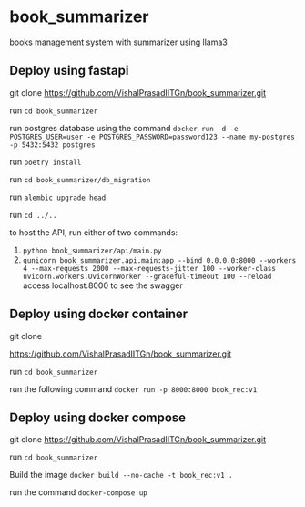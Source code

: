 # book_summarizer
books management system with summarizer using llama3

## Deploy using fastapi
git clone https://github.com/VishalPrasadIITGn/book_summarizer.git

run `cd book_summarizer`

run postgres database using the command `docker run -d -e POSTGRES_USER=user -e POSTGRES_PASSWORD=password123 --name my-postgres -p 5432:5432 postgres`

run `poetry install`

run `cd book_summarizer/db_migration`

run `alembic upgrade head`

run `cd ../..`

to host the API, run either of two commands:
1. `python book_summarizer/api/main.py`
2. `gunicorn book_summarizer.api.main:app --bind 0.0.0.0:8000 --workers 4 --max-requests 2000 --max-requests-jitter 100 --worker-class uvicorn.workers.UvicornWorker --graceful-timeout 100 --reload`
access localhost:8000 to see the swagger

## Deploy using docker container
git clone 

https://github.com/VishalPrasadIITGn/book_summarizer.git

run `cd book_summarizer`

run the following command `docker run -p 8000:8000 book_rec:v1`

## Deploy using docker compose
git clone 
https://github.com/VishalPrasadIITGn/book_summarizer.git

run `cd book_summarizer`

Build the image `docker build --no-cache -t book_rec:v1 .`

run the command `docker-compose up`

